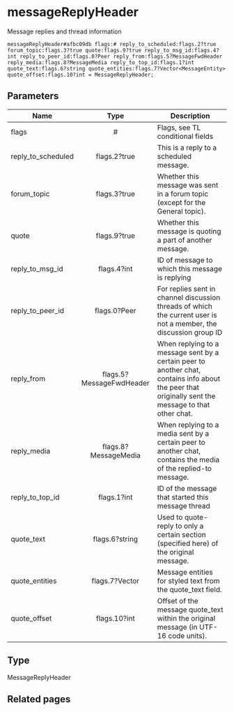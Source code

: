 # messageReplyHeader
Message replies and thread information

```
messageReplyHeader#afbc09db flags:# reply_to_scheduled:flags.2?true forum_topic:flags.3?true quote:flags.9?true reply_to_msg_id:flags.4?int reply_to_peer_id:flags.0?Peer reply_from:flags.5?MessageFwdHeader reply_media:flags.8?MessageMedia reply_to_top_id:flags.1?int quote_text:flags.6?string quote_entities:flags.7?Vector<MessageEntity> quote_offset:flags.10?int = MessageReplyHeader;
```

## Parameters
| Name | Type | Description |
| ---- | :----: | ----------- |
| flags | # | Flags, see TL conditional fields |
| reply_to_scheduled | flags.2?true | This is a reply to a scheduled message. |
| forum_topic | flags.3?true | Whether this message was sent in a forum topic (except for the General topic). |
| quote | flags.9?true | Whether this message is quoting a part of another message. |
| reply_to_msg_id | flags.4?int | ID of message to which this message is replying |
| reply_to_peer_id | flags.0?Peer | For replies sent in channel discussion threads of which the current user is not a member, the discussion group ID |
| reply_from | flags.5?MessageFwdHeader | When replying to a message sent by a certain peer to another chat, contains info about the peer that originally sent the message to that other chat. |
| reply_media | flags.8?MessageMedia | When replying to a media sent by a certain peer to another chat, contains the media of the replied-to message. |
| reply_to_top_id | flags.1?int | ID of the message that started this message thread |
| quote_text | flags.6?string | Used to quote-reply to only a certain section (specified here) of the original message. |
| quote_entities | flags.7?Vector<MessageEntity> | Message entities for styled text from the quote_text field. |
| quote_offset | flags.10?int | Offset of the message quote_text within the original message (in UTF-16 code units). |


## Type
MessageReplyHeader

## Related pages
